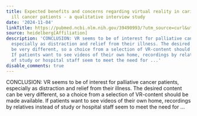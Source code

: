 ```yaml
---
title: Expected benefits and concerns regarding virtual reality in caring for terminally
  ill cancer patients - a qualitative interview study
date: '2024-11-04'
linkTitle: https://pubmed.ncbi.nlm.nih.gov/39490993/?utm_source=curl&utm_medium=rss&utm_campaign=pubmed-2&utm_content=1FakS-2QOkCT8HsMOQP1bCRQ4YzyumYOmxmF0moLsQ3dFB1E9V&fc=20220326224207&ff=20241104202650&v=2.18.0.post9+e462414
source: heidelberg[Affiliation]
description: 'CONCLUSION: VR seems to be of interest for palliative cancer patients,
  especially as distraction and relief from their illness. The desired content can
  be very different, so a choice from a selection of VR-content should be made available.
  If patients want to see videos of their own home, recordings by relatives instead
  of study or hospital staff seem to meet the need for ...'
disable_comments: true
---
```

CONCLUSION: VR seems to be of interest for palliative cancer patients, especially as distraction and relief from their illness. The desired content can be very different, so a choice from a selection of VR-content should be made available. If patients want to see videos of their own home, recordings by relatives instead of study or hospital staff seem to meet the need for ...